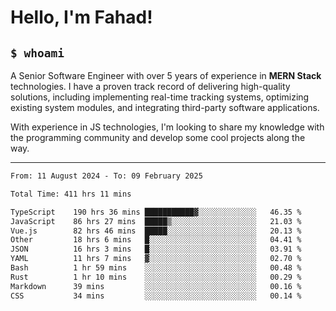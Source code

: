 <h1>Hello, I'm Fahad!</h1>

<h2><code>$ whoami</code></h2>

A Senior Software Engineer with over 5 years of experience in **MERN Stack** technologies. I have a proven track record of delivering high-quality solutions, including implementing real-time tracking systems, optimizing existing system modules, and integrating third-party software applications.

With experience in JS technologies, I'm looking to share my knowledge with the programming community and develop some cool projects along the way.

---

<!--START_SECTION:waka-->

```txt
From: 11 August 2024 - To: 09 February 2025

Total Time: 411 hrs 11 mins

TypeScript    190 hrs 36 mins ███████████▓░░░░░░░░░░░░░   46.35 %
JavaScript    86 hrs 27 mins  █████▒░░░░░░░░░░░░░░░░░░░   21.03 %
Vue.js        82 hrs 46 mins  █████░░░░░░░░░░░░░░░░░░░░   20.13 %
Other         18 hrs 6 mins   █░░░░░░░░░░░░░░░░░░░░░░░░   04.41 %
JSON          16 hrs 3 mins   █░░░░░░░░░░░░░░░░░░░░░░░░   03.91 %
YAML          11 hrs 7 mins   ▓░░░░░░░░░░░░░░░░░░░░░░░░   02.70 %
Bash          1 hr 59 mins    ░░░░░░░░░░░░░░░░░░░░░░░░░   00.48 %
Rust          1 hr 10 mins    ░░░░░░░░░░░░░░░░░░░░░░░░░   00.29 %
Markdown      39 mins         ░░░░░░░░░░░░░░░░░░░░░░░░░   00.16 %
CSS           34 mins         ░░░░░░░░░░░░░░░░░░░░░░░░░   00.14 %
```

<!--END_SECTION:waka-->

<!--
**heyFahad/heyFahad** is a ✨ _special_ ✨ repository because its `README.md` (this file) appears on your GitHub profile.

Here are some ideas to get you started:

- 🔭 I’m currently working on ...
- 🌱 I’m currently learning ...
- 👯 I’m looking to collaborate on ...
- 🤔 I’m looking for help with ...
- 💬 Ask me about ...
- 📫 How to reach me: ...
- 😄 Pronouns: ...
- ⚡ Fun fact: ...
-->
